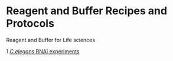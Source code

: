 # Reagent and Buffer Recipes and Protocols
Reagent and Buffer for Life sciences

1.[*C.elegans* RNAi experiments ](https://github.com/yanwuguo/Reagent-and-Buffer-Recipes-and-Protocols/blob/master/C.elegans%20RNAi.md)
